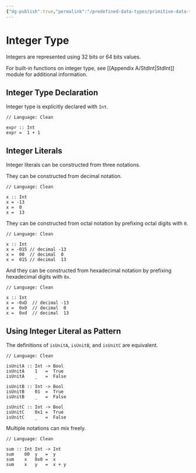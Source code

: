```yaml
---
{"dg-publish":true,"permalink":"/predefined-data-types/primitive-data-types/integer-type/","created":"2023-07-03T09:26:33.060+02:00","updated":"2023-07-10T09:01:37.787+02:00"}
---
```



# Integer Type

Integers are represented using 32 bits or 64 bits values.

For built-in functions on integer type, see [[Appendix A/StdInt\|StdInt]] module for additional information.

## Integer Type Declaration

Integer type is explicitly declared with `Int`.

```Clean
// Language: Clean

expr :: Int
expr =  1 + 1
```

## Integer Literals

Integer literals can be constructed from three notations.

They can be constructed from decimal notation.

```Clean
// Language: Clean

x :: Int
x = -13
x =  0
x =  13
```

They can be constructed from octal notation by prefixing octal digits with `0`.

```Clean
// Language: Clean

x :: Int
x = -015 // decimal -13
x =  00  // decimal  0
x =  015 // decimal  13
```

And they can be constructed from hexadecimal notation by prefixing hexadecimal digits with `0x`.

```Clean
// Language: Clean

x :: Int
x = -0xD  // decimal -13
x =  0x0  // decimal  0
x =  0xd  // decimal  13
```

## Using Integer Literal as Pattern

The definitions of `isUnitA`, `isUnitB`, and `isUnitC` are equivalent.

```Clean
// Language: Clean

isUnitA :: Int -> Bool
isUnitA    1   =  True
isUnitA    _   =  False

isUnitB :: Int -> Bool
isUnitB    01  =  True
isUnitB    _   =  False

isUnitC :: Int -> Bool
isUnitC    0x1 =  True
isUnitC    _   =  False
```

Multiple notations can mix freely.

```Clean
// Language: Clean

sum :: Int Int -> Int
sum    00  y   =  y
sum    x   0x0 =  x
sum    x   y   =  x + y
```